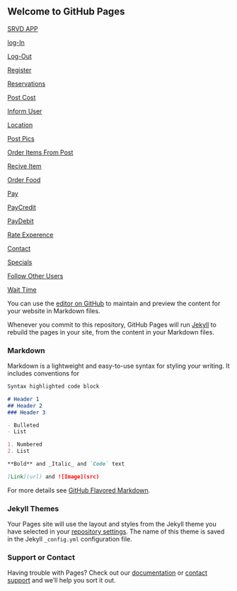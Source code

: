 ## Welcome to GitHub Pages

[SRVD APP](SRVD.html)

[log-In](Log-In.html)

[Log-Out](Log-Out.html)

[Register](Register.html)

[Reservations](Reservations.html)

[Post Cost](PostCost.html)

[Inform User](Inform.html)

[Location](Location.html)

[Post Pics](PostPics.html)

[Order Items From Post](OrderItemsFromPost.html)

[Recive Item](ReciveItem.html)

[Order Food](OrderFood.html)

[Pay](Pay.html)

[PayCredit](PayCredit.html)

[PayDebit](PayDebit.html)

[Rate Experence](RateExperence.html)

[Contact](Contact.html)

[Specials](Specails.html)

[Follow Other Users](FollowOtherUsers.html)

[Wait Time](WaitTime.html)

You can use the [editor on GitHub](https://github.com/esedill/SRVD_Project/edit/gh-pages/index.md) to maintain and preview the content for your website in Markdown files.

Whenever you commit to this repository, GitHub Pages will run [Jekyll](https://jekyllrb.com/) to rebuild the pages in your site, from the content in your Markdown files.

### Markdown

Markdown is a lightweight and easy-to-use syntax for styling your writing. It includes conventions for

```markdown
Syntax highlighted code block

# Header 1
## Header 2
### Header 3

- Bulleted
- List

1. Numbered
2. List

**Bold** and _Italic_ and `Code` text

[Link](url) and ![Image](src)
```

For more details see [GitHub Flavored Markdown](https://guides.github.com/features/mastering-markdown/).

### Jekyll Themes

Your Pages site will use the layout and styles from the Jekyll theme you have selected in your [repository settings](https://github.com/esedill/SRVD_Project/settings). The name of this theme is saved in the Jekyll `_config.yml` configuration file.

### Support or Contact

Having trouble with Pages? Check out our [documentation](https://docs.github.com/categories/github-pages-basics/) or [contact support](https://support.github.com/contact) and we’ll help you sort it out.
